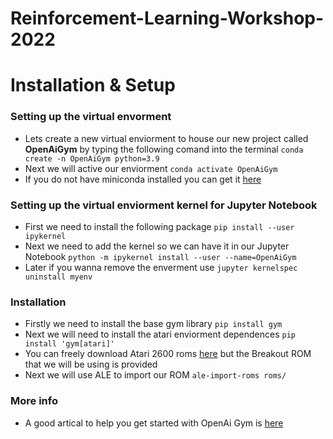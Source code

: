 # Reinforcement-Learning-Workshop-2022

# Installation & Setup
### Setting up the virtual envorment 
- Lets create a new virtual enviorment to house our new project called **OpenAiGym** by typing the following comand into the terminal `conda create -n OpenAiGym python=3.9`
- Next we will active our enviorment `conda activate OpenAiGym`
- If you do not have miniconda installed you can get it [here](https://docs.conda.io/en/latest/miniconda.html) 

### Setting up the virtual enviorment kernel for Jupyter Notebook
- First we need to install the following package `pip install --user ipykernel`
- Next we need to add the kernel so we can have it in our Jupyter Notebook `python -m ipykernel install --user --name=OpenAiGym`
- Later if you wanna remove the enverment use `jupyter kernelspec uninstall myenv`

### Installation
- Firstly we need to install the base gym library `pip install gym` 
- Next we will need to install the atari enviorment dependences `pip install 'gym[atari]'`
- You can freely download Atari 2600 roms [here](#http://www.atarimania.com/rom_collection_archive_atari_2600_roms.html) but the Breakout ROM that we will be using is provided 
- Next we will use ALE to import our ROM `ale-import-roms roms/`


### More info
- A good artical to help you get started with OpenAi Gym is [here](https://blog.paperspace.com/getting-started-with-openai-gym/)
